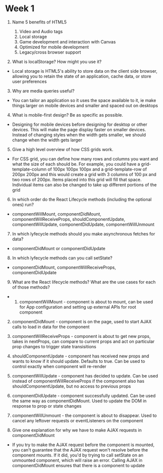 # Week 1

1. Name 5 benefits of HTML5

    1. Video and Audio tags
    2. Local storage
    3. Game development and interaction with Canvas
    4. Optimized for mobile development
    5. Legacy/cross browser support

2. What is localStorage? How might you use it?
- Local storage is HTML5's ability to store data on the client side browser, allowing you to retain the state of an application, cache data, or store user preferences

3. Why are media queries useful?
- You can tailor an application so it uses the space available to it, ie make things larger on mobile devices and smaller and spaced out on desktops

4. What is mobile-first design? Be as specific as possible.
- Designing for mobile devices before designing for desktop or other devices. This will make the page display faster on smaller devices. Instead of changing styles when the width gets smaller, we should change when the width gets larger

5. Give a high level overview of how CSS grids work.
- For CSS grid, you can define how many rows and columns you want and what the size of each should be. For example, you could have a grid-template-column of 100px 100px 100px and a grid-template-row of 200px 200px and this would create a grid with 3 columns of 100 px and two rows of 200px. Items placed into this grid will fill that space. Individual items can also be changed to take up different portions of the grid

6.  In which order do the React Lifecycle methods (including the optional ones) run?
- componentWillMount, componentDidMount, componentWillReceiveProps, shouldComponentUpdate, componentWillUpdate, componentDidUpdate, componentWillUnmount

7. In which lyfecycle methods should you make asynchronous fetches for data?
- componentDidMount or componentDidUpdate

8. In which lyfecycle methods can you call setState?
- componentDidMount, componentWillReceiveProps, componentDidUpdate

9. What are the React lifecycle methods? What are the use cases for each of those methods?
- 1. componentWillMount - component is about to mount, can be used for App configuration and setting up external APIs for root component
2. componentDidMount - component is on the page, used to start AJAX calls to load in data for the component
3. componentWillReceiveProps - component is about to get new props, takes in nextProps, can compare to current props and act on particular prop changes to trigger state transisitions
4. shouldComponentUpdate - component has received new props and wants to know if it should update. Defaults to true. Can be used to control exactly when component will re-render
5. componentWillUpdate - component has decided to update. Can be used instead of componentWillReceiveProps if the component also has shouldComponentUpdate, but no access to previous props
6. componentDidUpdate - component successfully updated. Can be used the same way as componentDidMount. Used to update the DOM in response to prop or state changes
7. componentWillUnmount - the component is about to disappear. Used to cancel any leftover requests or eventListeners on the component

10. Give one explanation for why we have to make AJAX requests in componentDidMount
- If you try to make the AJAX request before the component is mounted, you can't guarantee that the AJAX request won't resolve before the component mounts. If it did, you'd by trying to call setState on an unmounted component, which will raise an error. Calling AJAX in componentDidMount ensures that there is a component to update